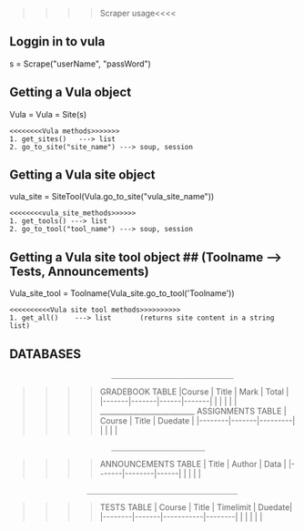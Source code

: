 
>>>>Scraper usage<<<<

## Loggin in to vula ##
s = Scrape("userName", "passWord")

## Getting a Vula object ##
Vula = Vula = Site(s)
    
    <<<<<<<<Vula methods>>>>>>>
    1. get_sites()   ---> list
    2. go_to_site("site_name") ---> soup, session

## Getting a Vula site object ##
vula_site = SiteTool(Vula.go_to_site("vula_site_name"))

    <<<<<<<<vula_site_methods>>>>>>
    1. get_tools() ---> list
    2. go_to_tool("tool_name") ---> soup, session
## Getting a Vula site tool object ## (Toolname --> Tests, Announcements)
Vula_site_tool = Toolname(Vula_site.go_to_tool('Toolname'))

    <<<<<<<<<<Vula site tool methods>>>>>>>>>>
    1. get_all()    ---> list       (returns site content in a string list)


## DATABASES ##

                             ______________________________
>>>> GRADEBOOK TABLE        |Course | Title | Mark | Total |
                            |-------|-------|------|-------|
                            |       |       |      |       |
                             __________________________
>>>> ASSIGNMENTS TABLE      | Course | Title | Duedate |
                            |--------|-------|---------|
                            |        |       |         |

                             _______________________
>>>> ANNOUNCEMENTS TABLE    | Title | Author | Data |
                            |-------|--------|------|
                            |       |        |      |

                       _____________________________________       
>>>> TESTS TABLE      | Course | Title | Timelimit | Duedate|
                      |--------|-------|-----------|--------|
                      |        |       |           |        |